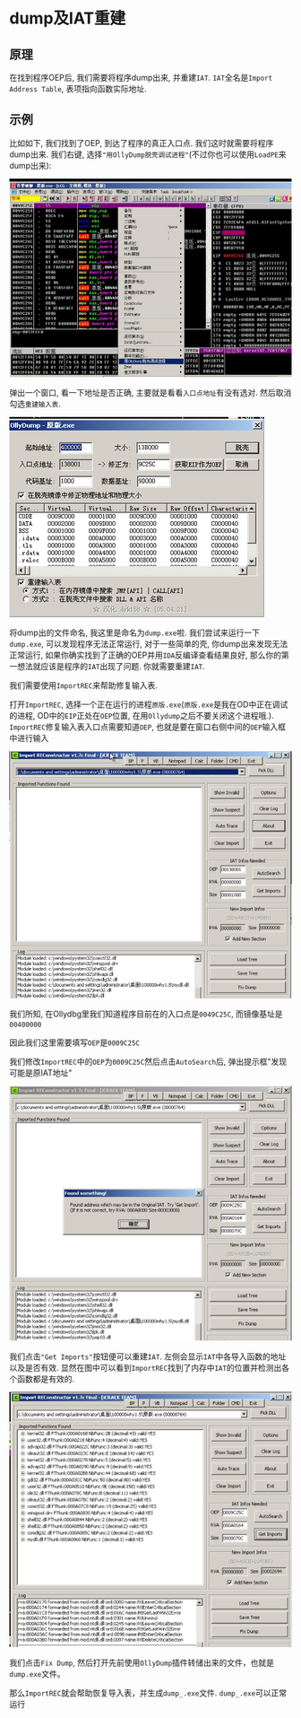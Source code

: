 # dump及IAT重建

## 原理

在找到程序OEP后, 我们需要将程序dump出来, 并重建`IAT`. `IAT`全名是`Import Address Table`, 表项指向函数实际地址. 

## 示例

比如如下, 我们找到了OEP, 到达了程序的真正入口点. 我们这时就需要将程序dump出来. 我们右键, 选择`"用OllyDump脱壳调试进程"`(不过你也可以使用`LoadPE`来dump出来):

![right_click.jpg](/reverse/unpack/figure/fix_iat/right_click.jpg)

弹出一个窗口, 看一下地址是否正确, 主要就是看看`入口点地址`有没有选对. 然后取消勾选`重建输入表`. 

![dump.png](/reverse/unpack/figure/fix_iat/dump.png)

将dump出的文件命名, 我这里是命名为`dump.exe`啦. 我们尝试来运行一下`dump.exe`, 可以发现程序无法正常运行, 对于一些简单的壳, 你dump出来发现无法正常运行, 如果你确实找到了正确的OEP并用`IDA`反编译查看结果良好, 那么你的第一想法就应该是程序的`IAT`出现了问题. 你就需要重建`IAT`.

我们需要使用`ImportREC`来帮助修复输入表.

打开`ImportREC`, 选择一个正在运行的进程`原版.exe`(`原版.exe`是我在OD中正在调试的进程, OD中的`EIP`正处在`OEP`位置, 在用`Ollydump`之后不要关闭这个进程哦.). `ImportREC`修复输入表入口点需要知道`OEP`, 也就是要在窗口右侧中间的`OEP`输入框中进行输入

![importrec.png](/reverse/unpack/figure/fix_iat/importrec.png)

我们所知, 在Ollydbg里我们知道程序目前在的入口点是`0049C25C`, 而镜像基址是`00400000`

因此我们这里需要填写`OEP`是`0009C25C`

我们修改`ImportREC`中的`OEP`为`0009C25C`然后点击`AutoSearch`后, 弹出提示框"发现可能是原IAT地址"

![auto_search.png](/reverse/unpack/figure/fix_iat/auto_search.png)

我们点击`"Get Imports"`按钮便可以重建`IAT`. 左侧会显示`IAT`中各导入函数的地址以及是否有效. 显然在图中可以看到`ImportREC`找到了内存中`IAT`的位置并检测出各个函数都是有效的. 

![get_imports.png](/reverse/unpack/figure/fix_iat/get_imports.png)

我们点击`Fix Dump`, 然后打开先前使用`OllyDump`插件转储出来的文件，也就是`dump.exe`文件。

那么`ImportREC`就会帮助恢复导入表，并生成`dump_.exe`文件. `dump_.exe`可以正常运行
